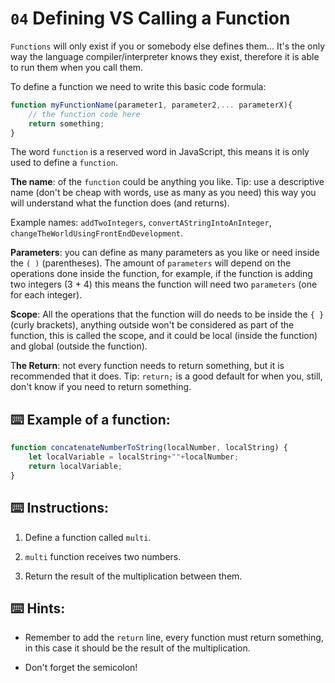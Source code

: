 # `04` Defining VS Calling a Function
`Functions` will only exist if you or somebody else defines them... It's the only way the language compiler/interpreter knows they exist, therefore it is able to run them when you call them.

To define a function we need to write this basic code formula:

```Javascript
function myFunctionName(parameter1, parameter2,... parameterX){
    // the function code here
    return something;
}
```
The word `function` is a reserved word in JavaScript, this means it is only used to define a `function`.

**The name**: of the `function` could be anything you like. Tip: use a descriptive name (don't be cheap with words, use as many as you need) this way you will understand what the function does (and returns).

Example names: `addTwoIntegers`, `convertAStringIntoAnInteger`, `changeTheWorldUsingFrontEndDevelopment`.

**Parameters**: you can define as many parameters as you like or need inside the `( )` (parentheses). The amount of `parameters` will depend on the operations done inside the function, for example, if the function is adding two integers (3 + 4) this means the function will need two `parameters` (one for each integer).

**Scope**: All the operations that the function will do needs to be inside the `{ }` (curly brackets), anything outside won't be considered as part of the function, this is called the scope, and it could be local (inside the function) and global (outside the function).

T**he Return**: not every function needs to return something, but it is recommended that it does. Tip: `return;` is a good default for when you, still, don't know if you need to return something.

## ⌨️ Example of a function:
```Javascript
function concatenateNumberToString(localNumber, localString) {
    let localVariable = localString+""+localNumber;
    return localVariable;
}
```
## ⌨️ Instructions:
1. Define a function called `multi`.

2. `multi` function receives two numbers.

3. Return the result of the multiplication between them.

## ⌨️ Hints:
- Remember to add the `return` line, every function must return something, in this case it should be the result of the multiplication.

- Don't forget the semicolon!